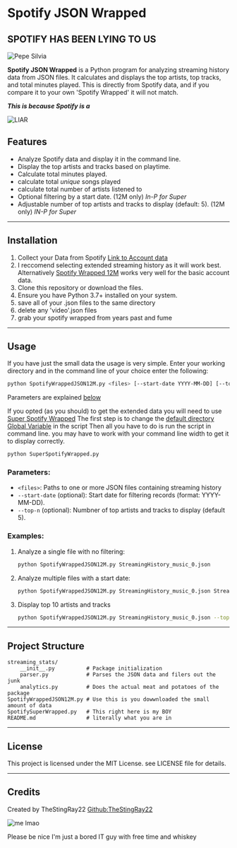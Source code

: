 # Spotify JSON Wrapped
## SPOTIFY HAS BEEN LYING TO US
![Pepe Silvia](https://i.kym-cdn.com/photos/images/newsfeed/002/546/187/fb1.jpg)


**Spotify JSON Wrapped** is a Python program for analyzing streaming history data from JSON files. It calculates and displays the top artists, top tracks, and total minutes played. This is directly from Spotify data, and if you compare it to your own 'Spotify Wrapped' it will not match.

***This is because Spotify is a***

![LIAR](https://media.tenor.com/oZrRoDQDXZ4AAAAe/anakin-liar.png)

## Features
- Analyze Spotify data and display it in the command line.
- Display the top artists and tracks based on playtime.
- Calculate total minutes played.
- calculate total *unique* songs played
- calculate total number of artists listened to
- Optional filtering by a start date. (12M only) *In-P for Super*
- Adjustable number of top artists and tracks to display (default: 5). (12M only) *IN-P for Super*

---

## Installation

1. Collect your Data from Spotify [Link to Account data](https://www.spotify.com/us/account/privacy/)
2. I reccomend selecting extended streaming history as it will work best. Alternatively [Spotify Wrapped 12M](SpotifyWrappedJSON12M.py) works very well for the basic account data.
3. Clone this repository or download the files.
4. Ensure you have Python 3.7+ installed on your system.
5. save all of your .json files to the same directory
6. delete any 'video'.json files
7. grab your spotify wrapped from years past and fume

---

## Usage

If you have just the small data the usage is very simple.
Enter your working directory and in the command line of your choice enter the following:

  ```bash
  python SpotifyWrappedJSON12M.py <files> [--start-date YYYY-MM-DD] [--top-n N]
  ```
Parameters are explained [below](#parameters)

If you opted (as you should) to get the extended data you will need to use [Super Spotify Wrapped](SuperSpotifyWrapped.py)
The first step is to change the [default directory Global Variable](https://github.com/TheStingRay22/spotify-JSON-Wrapped/blob/2836c8b8a64816594f77e8cc374f95704a2625c5/SpotifySuperWrapped.py#L15-L16) in the script
Then all you have to do is run the script in command line. you may have to work with your command line width to get it to display correctly.

  ```bash
  python SuperSpotifyWrapped.py
  ```



### Parameters: 
- `<files>`: Paths to one or more JSON files containing streaming history
- `--start-date` (optional): Start date for filtering records (format: YYYY-MM-DD).
- `--top-n` (optional): Numbner of top artists and tracks to display (default 5).

### Examples:
1. Analyze a single file with no filtering:
   ```bash
   python SpotifyWrappedJSON12M.py StreamingHistory_music_0.json
2. Analyze multiple files with a start date:
   ```bash
   python SpotifyWrappedJSON12M.py StreamingHistory_music_0.json StreamingHistory_music_1.json --start-date 2023-12-01
3. Display top 10 artists and tracks
   ```bash
   python SpotifyWrappedJSON12M.py StreamingHistory_music_0.json --top-n 10

---

## Project Structure
```plaintext
streaming_stats/
    __init__.py          # Package initialization
    parser.py            # Parses the JSON data and filers out the junk
    analytics.py         # Does the actual meat and potatoes of the package
SpotifyWrappedJSON12M.py # Use this is you dowwnloaded the small amount of data
SpotifySuperWrapped.py   # This right here is my BOY
README.md                # literally what you are in
```

---

## License

This project is licensed under the MIT License. see LICENSE file for details.

---

## Credits
Created by TheStingRay22
[Github:TheStingRay22](https://github.com/TheStingRay22)

![me lmao](https://avatars.githubusercontent.com/u/122391911?v=4)

Please be nice I'm just a bored IT guy with free time and whiskey
